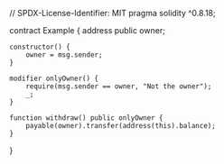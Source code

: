 

// SPDX-License-Identifier: MIT
pragma solidity ^0.8.18;

contract Example {
    address public owner;

    constructor() {
        owner = msg.sender;
    }

    modifier onlyOwner() {
        require(msg.sender == owner, "Not the owner");
        _;
    }

    function withdraw() public onlyOwner {
        payable(owner).transfer(address(this).balance);
    }
}
